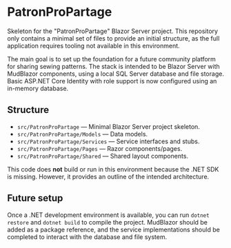 # PatronProPartage

Skeleton for the "PatronProPartage" Blazor Server project. This repository only contains a minimal set of files to provide an initial structure, as the full application requires tooling not available in this environment.

The main goal is to set up the foundation for a future community platform for sharing sewing patterns. The stack is intended to be Blazor Server with MudBlazor components, using a local SQL Server database and file storage. Basic ASP.NET Core Identity with role support is now configured using an in-memory database.

## Structure

- `src/PatronProPartage` — Minimal Blazor Server project skeleton.
- `src/PatronProPartage/Models` — Data models.
- `src/PatronProPartage/Services` — Service interfaces and stubs.
- `src/PatronProPartage/Pages` — Razor components/pages.
- `src/PatronProPartage/Shared` — Shared layout components.

This code does **not** build or run in this environment because the .NET SDK is missing. However, it provides an outline of the intended architecture.

## Future setup

Once a .NET development environment is available, you can run `dotnet restore` and `dotnet build` to compile the project. MudBlazor should be added as a package reference, and the service implementations should be completed to interact with the database and file system.
